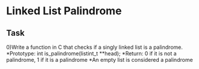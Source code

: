 # Linked List Palindrome
## Task
0)Write a function in C that checks if a singly linked list is a palindrome.
	*Prototype: int is_palindrome(listint_t **head);
	*Return: 0 if it is not a palindrome, 1 if it is a palindrome
	*An empty list is considered a palindrome
